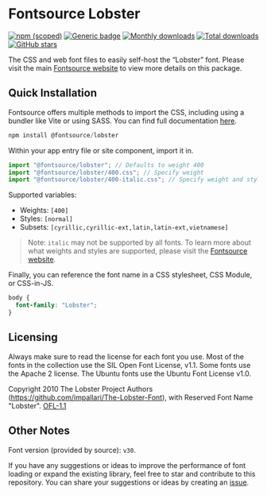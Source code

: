 # Fontsource Lobster

[![npm (scoped)](https://img.shields.io/npm/v/@fontsource/lobster?color=brightgreen)](https://www.npmjs.com/package/@fontsource/lobster) [![Generic badge](https://img.shields.io/badge/fontsource-passing-brightgreen)](https://github.com/fontsource/fontsource) [![Monthly downloads](https://badgen.net/npm/dm/@fontsource/lobster)](https://github.com/fontsource/fontsource) [![Total downloads](https://badgen.net/npm/dt/@fontsource/lobster)](https://github.com/fontsource/fontsource) [![GitHub stars](https://img.shields.io/github/stars/fontsource/fontsource.svg?style=social&label=Star)](https://github.com/fontsource/fontsource/stargazers)

The CSS and web font files to easily self-host the “Lobster” font. Please visit the main [Fontsource website](https://fontsource.org/fonts/lobster) to view more details on this package.

## Quick Installation

Fontsource offers multiple methods to import the CSS, including using a bundler like Vite or using SASS. You can find full documentation [here](https://fontsource.org/docs/getting-started/introduction).

```javascript
npm install @fontsource/lobster
```

Within your app entry file or site component, import it in.

```javascript
import "@fontsource/lobster"; // Defaults to weight 400
import "@fontsource/lobster/400.css"; // Specify weight
import "@fontsource/lobster/400-italic.css"; // Specify weight and style
```

Supported variables:
- Weights: `[400]`
- Styles: `[normal]`
- Subsets: `[cyrillic,cyrillic-ext,latin,latin-ext,vietnamese]`

> Note: `italic` may not be supported by all fonts. To learn more about what weights and styles are supported, please visit the [Fontsource website](https://fontsource.org/fonts/lobster).

Finally, you can reference the font name in a CSS stylesheet, CSS Module, or CSS-in-JS.

```css
body {
  font-family: "Lobster";
}
```

## Licensing
Always make sure to read the license for each font you use. Most of the fonts in the collection use the SIL Open Font License, v1.1. Some fonts use the Apache 2 license. The Ubuntu fonts use the Ubuntu Font License v1.0.

Copyright 2010 The Lobster Project Authors (https://github.com/impallari/The-Lobster-Font), with Reserved Font Name "Lobster".
[OFL-1.1](https://openfontlicense.org)

## Other Notes
Font version (provided by source): `v30`.

If you have any suggestions or ideas to improve the performance of font loading or expand the existing library, feel free to star and contribute to this repository. You can share your suggestions or ideas by creating an [issue](https://github.com/fontsource/fontsource/issues).